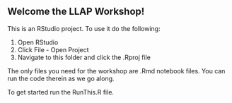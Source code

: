 ## Welcome the LLAP Workshop!

This is an RStudio project.  To use it do the following:

1. Open RStudio 
2. Click File - Open Project 
3. Navigate to this folder and click the .Rproj file

The only files you need for the workshop are .Rmd notebook files.  You can run
the code therein as we go along.

To get started run the RunThis.R file.

